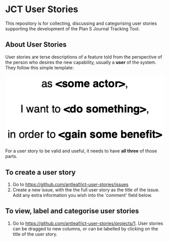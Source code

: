 # JCT User Stories
This repository is for collecting, discussing and categorising user stories supporting the development of the Plan S Journal Tracking Tool.

## About User Stories

User stories are terse descriptions of a feature told from the perspective of the person who desires the new capability, usually a **user** of the system. They follow this simple template:



![user-story-template](./user-story-template.png)



For a user story to be valid and useful, it needs to have **all three** of those parts.



## To create a user story

1. Go to https://github.com/antleaf/jct-user-stories/issues
2. Create a new issue, with the the full user story as the title of the issue. Add any extra information you wish into the 'comment' field below.



## To view, label and categorise user stories

1. Go to https://github.com/antleaf/jct-user-stories/projects/1. User stories can be dragged to new columns, or can be labelled by clicking on the title of the user story.


